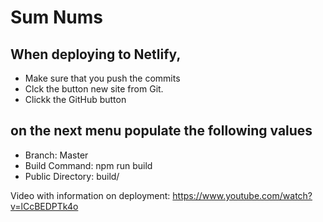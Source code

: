 # Sum Nums



## When deploying to Netlify, 
- Make sure that you push the commits
- Clck the button new site from Git.
- Clickk the GitHub  button

## on the next menu populate the following values
- Branch: Master
- Build Command: npm run build
- Public Directory: build/


Video with information on deployment: 
https://www.youtube.com/watch?v=lCcBEDPTk4o